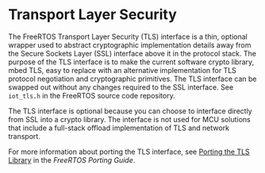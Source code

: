 # Transport Layer Security<a name="security-tls"></a>

The FreeRTOS Transport Layer Security \(TLS\) interface is a thin, optional wrapper used to abstract cryptographic implementation details away from the Secure Sockets Layer \(SSL\) interface above it in the protocol stack\. The purpose of the TLS interface is to make the current software crypto library, mbed TLS, easy to replace with an alternative implementation for TLS protocol negotiation and cryptographic primitives\. The TLS interface can be swapped out without any changes required to the SSL interface\. See `iot_tls.h` in the FreeRTOS source code repository\.

The TLS interface is optional because you can choose to interface directly from SSL into a crypto library\. The interface is not used for MCU solutions that include a full\-stack offload implementation of TLS and network transport\.

For more information about porting the TLS interface, see [Porting the TLS Library](https://docs.aws.amazon.com/freertos/latest/portingguide/afr-porting-tls.html) in the *FreeRTOS Porting Guide*\.